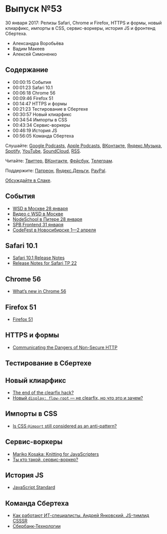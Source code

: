 # Выпуск №53

30 января 2017: Релизы Safari, Chrome и Firefox, HTTPS и формы, новый клиарфикс, импорты в CSS, сервис-воркеры, история JS и фронтенд Сбертеха.

- Александра Воробьёва
- Вадим Макеев
- Алексей Симоненко

## Содержание

- 00:00:15 События
- 00:01:23 Safari 10.1
- 00:06:18 Chrome 56
- 00:09:46 Firefox 51
- 00:14:47 HTTPS и формы
- 00:21:23 Тестирование в Сбертехе
- 00:30:57 Новый клиарфикс
- 00:34:54 Импорты в CSS
- 00:43:34 Сервис-воркеры
- 00:46:19 История JS
- 00:56:05 Команда Сбертеха

Слушайте: [Google Podcasts](https://podcasts.google.com/?feed=aHR0cHM6Ly93ZWItc3RhbmRhcmRzLnJ1L3BvZGNhc3QvZmVlZC8), [Apple Podcasts](https://podcasts.apple.com/podcast/id1080500016), [ВКонтакте](https://vk.com/podcasts-32017543), [Яндекс.Музыка](https://music.yandex.ru/album/6245956), [Spotify](https://open.spotify.com/show/3rzAcADjpBpXt73L0epTjV), [YouTube](https://www.youtube.com/playlist?list=PLMBnwIwFEFHcwuevhsNXkFTcadeX5R1Go), [SoundCloud](https://soundcloud.com/web-standards), [RSS](https://web-standards.ru/podcast/feed/).

Читайте: [Твиттер](https://twitter.com/webstandards_ru), [ВКонтакте](https://vk.com/webstandards_ru), [Фейсбук](https://www.facebook.com/webstandardsru), [Телеграм](https://t.me/webstandards_ru).

Поддержите: [Патреон](https://www.patreon.com/webstandards_ru), [Яндекс.Деньги](https://money.yandex.ru/to/41001119329753), [PayPal](https://www.paypal.me/pepelsbey).

[Обсуждайте в Слаке](http://slack.web-standards.ru/).

## События

- [WSD в Москве 28 января](https://wsd.events/2017/01/28/)
- [Видео с WSD в Москве](https://youtu.be/Z4E2drxNjMk)
- [NodeSchool в Питере 28 января](https://github.com/nodeschool/spb/issues/47)
- [SPB Frontend 31 января](https://vk.com/spb_frontend_meetup_170131)
- [CodeFest в Новосибирске 1—2 апреля](https://2017.codefest.ru/)

## Safari 10.1

- [Safari 10.1 Release Notes](https://developer.apple.com/library/prerelease/content/releasenotes/General/WhatsNewInSafari/Articles/Safari_10_1.html)
- [Release Notes for Safari TP 22](https://webkit.org/blog/7354/release-notes-for-safari-technology-preview-22/)

## Chrome 56

- [What’s new in Chrome 56](https://youtu.be/F4DfGVbvRpY)

## Firefox 51

- [Firefox 51](http://tanalin.com/blog/2017/01/firefox-51/)

## HTTPS и формы

- [Communicating the Dangers of Non-Secure HTTP](https://blog.mozilla.org/security/2017/01/20/communicating-the-dangers-of-non-secure-http/)

## Тестирование в Сбертехе

## Новый клиарфикс

- [The end of the clearfix hack?](https://rachelandrew.co.uk/archives/2017/01/24/the-end-of-the-clearfix-hack)
- [Новый `display: flow-root` — не clearfix, но что это и зачем?](http://css-live.ru/faq/displayflow-root-not-clearfix.html)

## Импорты в CSS

- [Is CSS `@import` still considered as an anti-pattern?](https://discourse.wicg.io/t/is-css-import-still-considered-as-an-anti-pattern/1967)

## Сервис-воркеры

- [Mariko Kosaka: Knitting for JavaScripters](https://youtu.be/X1Cc1vrvjdY)
- [Ты кто такой, сервис-воркер?](https://medium.com/p/9bce3b1201b6)

## История JS

- [JavaScript Standard](https://ponyfoo.com/articles/standard)

## Команда Сбертеха

- [Как работают ИТ-специалисты. Андрей Янковский, JS-тимлид CSSSR](https://habr.ru/p/320372/)
- [Сбербанк-Технологии](https://sber-tech.com/)
